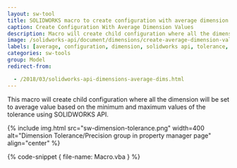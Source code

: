 ```yaml
---
layout: sw-tool
title: SOLIDWORKS macro to create configuration with average dimension values
caption: Create Configuration With Average Dimension Values
description: Macro will create child configuration where all the dimension will be set to average value based on the minimum and maximum values of the tolerance
image: /solidworks-api/document/dimensions/create-average-dimension-values-configuration/sw-dimension-tolerance.png
labels: [average, configuration, dimension, solidworks api, tolerance, utility]
categories: sw-tools
group: Model
redirect-from:

  - /2018/03/solidworks-api-dimensions-average-dims.html
---
```

This macro will create child configuration where all the dimension will be set to average value based on the minimum and maximum values of the tolerance using SOLIDWORKS API.

{% include img.html src="sw-dimension-tolerance.png" width=400 alt="Dimension Tolerance/Precision group in property manager page" align="center" %}

{% code-snippet { file-name: Macro.vba } %}
